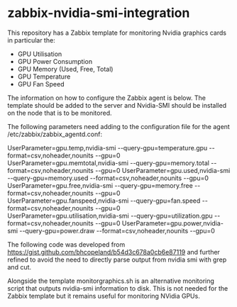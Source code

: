 # zabbix-nvidia-smi-integration
This repository has a Zabbix template for monitoring Nvidia graphics cards in particular the:

* GPU Utilisation
* GPU Power Consumption
* GPU Memory (Used, Free, Total)
* GPU Temperature
* GPU Fan Speed

The information on how to configure the Zabbix agent is below. The template should be added to the server and Nvidia-SMI should be installed on the node that is to be monitored.

The following parameters need adding to the configuration file for the agent /etc/zabbix/zabbix_agentd.conf:

UserParameter=gpu.temp,nvidia-smi --query-gpu=temperature.gpu --format=csv,noheader,nounits --gpu=0
UserParameter=gpu.memtotal,nvidia-smi --query-gpu=memory.total --format=csv,noheader,nounits --gpu=0
UserParameter=gpu.used,nvidia-smi --query-gpu=memory.used --format=csv,noheader,nounits --gpu=0
UserParameter=gpu.free,nvidia-smi --query-gpu=memory.free --format=csv,noheader,nounits --gpu=0
UserParameter=gpu.fanspeed,nvidia-smi --query-gpu=fan.speed --format=csv,noheader,nounits --gpu=0
UserParameter=gpu.utilisation,nvidia-smi --query-gpu=utilization.gpu --format=csv,noheader,nounits --gpu=0
UserParameter=gpu.power,nvidia-smi --query-gpu=power.draw --format=csv,noheader,nounits --gpu=0

The following code was developed from https://gist.github.com/bhcopeland/b54d3c678a0cb6e87119 and further refined to avoid the need to directly parse output from nvidia smi with grep and cut.

Alongside the template monitorgraphics.sh is an alternative monitoring script that outputs nvidia-smi information to disk. This is not needed for the Zabbix template but it remains useful for monitoring NVidia GPUs.
